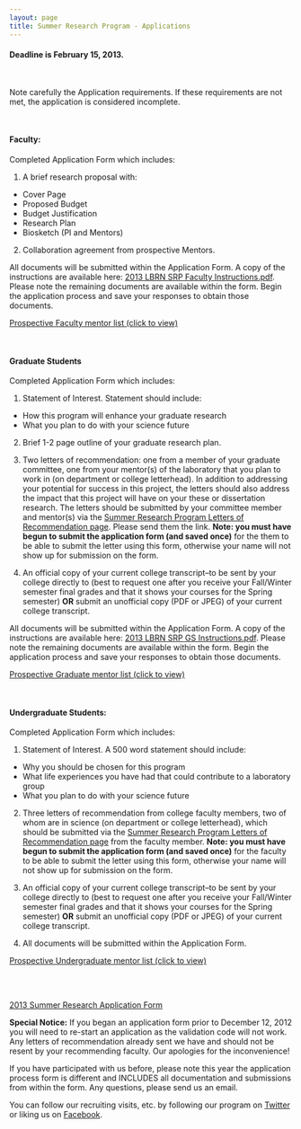 ```yaml
---
layout: page
title: Summer Research Program - Applications
---
```


<div class="alert alert-warning alert-block">
  <h4><strong>Deadline is February 15, 2013.</strong></h4>
  <br>
  <p>
    Note carefully the Application requirements. If these requirements are not met, the application is considered incomplete.
  </p>
</div>


<br>


#### **Faculty:** ####

Completed Application Form which includes:

1. A brief research proposal with:
  - Cover Page
  - Proposed Budget
  - Budget Justification
  - Research Plan
  - Biosketch (PI and Mentors)

2. Collaboration agreement from prospective Mentors.

All documents will be submitted within the Application Form. A copy of the instructions are available here: [2013 LBRN SRP Faculty Instructions.pdf][1]. Please note the remaining documents are available within the form. Begin the application process and save your responses to obtain those documents.

[Prospective Faculty mentor list (click to view)][2]


<br>


#### **Graduate Students** ####

Completed Application Form which includes:

1. Statement of Interest. Statement should include:
  - How this program will enhance your graduate research
  - What you plan to do with your science future

2. Brief 1-2 page outline of your graduate research plan.

3. Two letters of recommendation: one from a member of your graduate committee, one from your mentor(s) of the laboratory that you plan to work in (on department or college letterhead). In addition to addressing your potential for success in this project, the letters should also address the impact that this project will have on your these or dissertation research. The letters should be submitted by your committee member and mentor(s) via the [Summer Research Program Letters of Recommendation page][3]. Please send them the link. **Note: you must have begun to submit the application form (and saved once)** for the them to be able to submit the letter using this form, otherwise your name will not show up for submission on the form.

4. An official copy of your current college transcript–to be sent by your college directly to (best to request one after you receive your Fall/Winter semester final grades and that it shows your courses for the Spring semester) **OR** submit an unofficial copy (PDF or JPEG) of your current college transcript.

All documents will be submitted within the Application Form. A copy of the instructions are available here: [2013 LBRN SRP GS Instructions.pdf][4]. Please note the remaining documents are available within the form. Begin the application process and save your responses to obtain those documents.

[Prospective Graduate mentor list (click to view)][5]


<br>


#### **Undergraduate Students:** ####

Completed Application Form which includes:

1. Statement of Interest. A 500 word statement should include:
  - Why you should be chosen for this program
  - What life experiences you have had that could contribute to a laboratory group
  - What you plan to do with your science future

2. Three letters of recommendation from college faculty members, two of whom are in science (on department or college letterhead), which should be submitted via the [Summer Research Program Letters of Recommendation page][3] from the faculty member. **Note: you must have begun to submit the application form (and saved once)** for the faculty to be able to submit the letter using this form, otherwise your name will not show up for submission on the form.

3. An official copy of your current college transcript–to be sent by your college directly to (best to request one after you receive your Fall/Winter semester final grades and that it shows your courses for the Spring semester) **OR** submit an unofficial copy (PDF or JPEG) of your current college transcript.

4. All documents will be submitted within the Application Form.

[Prospective Undergraduate mentor list (click to view)][6]


<br>
<br>


<a href="https://redcap.lbrn.lsu.edu/surveys/?s=XSCTQN" class="btn btn-large btn-primary" style="margin-bottom: 30px">2013 Summer Research Application Form</a>


**Special Notice:** If you began an application form prior to December 12, 2012 you will need to re-start an application as the validation code will not work. Any letters of recommendation already sent we have and should not be resent by your recommending faculty. Our apologies for the inconvenience!

If you have participated with us before, please note this year the application process form is different and INCLUDES all documentation and submissions from within the form. Any questions, please send us an email.

You can follow our recruiting visits, etc. by following our program on [Twitter][7] or liking us on [Facebook][8].


[1]: http://lbrn.lsu.edu/portal/pdf/2013%20LBRN%20SRP%20Faculty%20Instructions.pdf
[2]: http://lbrn.lsu.edu/portal/facultymentorlist.php
[3]: http://lbrn.lsu.edu/portal/staticpages/index.php?page=letters
[4]: http://lbrn.lsu.edu/portal/pdf/2013%20LBRN%20SRP%20GS%20Instructions.pdf
[5]: http://lbrn.lsu.edu/portal/gradmentorlist.php
[6]: http://lbrn.lsu.edu/portal/undermentorlist.php
[7]: https://twitter.com/lbrn_inbre
[8]: http://facebook.com/LouisianaBiomedicalResearchNetwork